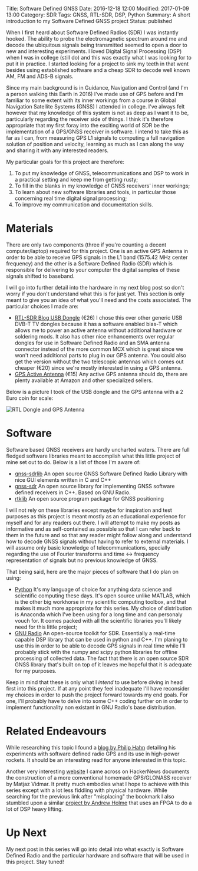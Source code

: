 Title: Software Defined GNSS
Date: 2016-12-18 12:00
Modified: 2017-01-09 13:00
Category: SDR
Tags: GNSS, RTL-SDR, DSP, Python
Summary: A short introduction to my Software Defined GNSS project
Status: published

When I first heard about Software Defined Radios (SDR) I was instantly hooked. The ability to probe the electromagnetic spectrum around me and decode the ubiquitous signals being transmitted seemed to open a door to new and interesting experiments. I loved Digital Signal Processing (DSP) when I was in college (still do) and this was exactly what I was looking for to put it in practice. I started looking for a project to sink my teeth in that went besides using established software and a cheap SDR to decode well known AM, FM and ADS-B signals.

Since my main background is in Guidance, Navigation and Control (and I'm a person walking this Earth in 2016) I've made use of GPS before and I'm familiar to some extent with its inner workings from a course in Global Navigation Satellite Systems (GNSS) I attended in college. I've always felt however that my knowledge of this system is not as deep as I want it to be, particularly regarding the receiver side of things. I think it's therefore appropriate that my first foray into the exciting world of SDR be the implementation of a GPS/GNSS receiver in software. I intend to take this as far as I can, from measuring GPS L1 signals to computing a full navigation solution of position and velocity, learning as much as I can along the way and sharing it with any interested readers.

My particular goals for this project are therefore:

1. To put my knowledge of GNSS, telecommunications and DSP to work in a practical setting and keep me from getting rusty;
2. To fill in the blanks in my knowledge of GNSS receivers' inner workings;
3. To learn about new software libraries and tools, in particular those concerning real time digital signal processing;
4. To improve my communication and documentation skills.
#

# Materials

There are only two components (three if you're counting a decent computer/laptop) required for this project. One is an active GPS Antenna in order to be able to receive GPS signals in the L1 band (1575.42 MHz center frequency) and the other is a Software Defined Radio (SDR) which is responsible for delivering to your computer the digital samples of these signals shifted to baseband.

I will go into further detail into the hardware in my next blog post so don't worry if you don't understand what this is for just yet. This section is only meant to give you an idea of what you'll need and the costs associated. The particular choices I made are:

* [RTL-SDR Blog USB Dongle](https://www.amazon.com/RTL-SDR-Blog-RTL2832U-Software-Telescopic/dp/B011HVUEME/ref=lp_10230687011_1_1?srs=10230687011&ie=UTF8&qid=1482078660&sr=8-1) (€26) I chose this over other generic USB DVB-T TV dongles because it has a software enabled bias-T which allows me to power an active antenna without additional hardware or soldering mods. It also has other nice enhancements over regular dongles for use in Software Defined Radio and an SMA antenna connector instead of the more common MCX which is great since we won't need additional parts to plug in our GPS antenna. You could also get the version without the two telescopic antennas which comes out cheaper (€20) since we're mostly interested in using a GPS antenna.
* [GPS Active Antenna](https://www.amazon.com/Waterproof-Active-Antenna-28dB-Gain/dp/B00LXRQY9A/ref=lp_10008493011_1_1?srs=10008493011&ie=UTF8&qid=1482079461&sr=8-1) (€15) Any active GPS antenna should do, there are plenty available at Amazon and other specialized sellers.

Below is a picture I took of the USB dongle and the GPS antenna with a 2 Euro coin for scale:

![RTL Dongle and GPS Antenna]({filename}/images/RTL_dongle_and_GPS_antenna.jpg)

# Software

Software based GNSS receivers are hardly uncharted waters. There are full fledged software libraries meant to accomplish what this little project of mine set out to do. Below is a list of those I'm aware of:


* [gnss-sdrlib](https://github.com/taroz/GNSS-SDRLIB) An open source GNSS Software Defined Radio Library with nice GUI elements written in C and C++
* [gnss-sdr](http://gnss-sdr.org) An open source library for implementing GNSS software defined receivers in C++. Based on GNU Radio.
* [rtklib](http://www.rtklib.com/) An open source program package for GNSS positioning


I will not rely on these libraries except maybe for inspiration and test purposes as this project is meant mostly as an educational experience for myself and for any readers out there. I will attempt to make my posts as informative and as self-contained as possible so that I can refer back to them in the future and so that any reader might follow along and understand how to decode GNSS signals without having to refer to external materials. I will assume only basic knowledge of telecommunications, specially regarding the use of Fourier transforms and time <-> frequency representation of signals but no previous knowledge of GNSS.

That being said, here are the major pieces of software that I do plan on using:

* [Python](https://www.continuum.io/downloads) It's my language of choice for anything data science and scientific computing these days. It's open source unlike MATLAB, which is the other big workhorse in my scientific computing toolbox, and that makes it much more appropriate for this series. My choice of distribution is Anaconda which I've been using for a long time and can personaly vouch for. It comes packed with all the scientific libraries you'll likely need for this little project;
* [GNU Radio](http://gnuradio.org/) An open-source toolkit for SDR. Essentially a real-time capable DSP library that can be used in python and C++. I'm planing to use this in order to be able to decode GPS signals in real time while I'll probably stick with the numpy and scipy python libraries for offline processing of collected data. The fact that there is an open source SDR GNSS library that's built on top of it leaves me hopeful that it is adequate for my purposes.

Keep in mind that these is only what I *intend* to use before diving in head first into this project. If at any point they feel inadequate I'll have reconsider my choices in order to push the project forward towards my end goals. For one, I'll probably have to delve into some C++ coding further on in order to implement functionality non existant in GNU Radio's base distribution.

# Related Endeavours

While researching this topic I found a [blog by Philip Hahn](http://sdrgps.blogspot.com) detailing his experiments with software defined radio GPS and its use in high-power rockets. It should be an interesting read for anyone interested in this topic.

Another very interesting [website](http://lea.hamradio.si/~s53mv/navsats/theory.html) I came across on HackerNews documents the construction of a more conventional homemade GPS/GLONASS receiver by Matjaz Vidmar. It pretty much embodies what I hope to achieve with this series except with a lot less fiddling with physical hardware. While searching for the previous link after "misplacing" the bookmark I also stumbled upon a similar [project by Andrew Holme](http://www.aholme.co.uk/GPS/Main.htm) that uses an FPGA to do a lot of DSP heavy lifting.

# Up Next

My next post in this series will go into detail into what exactly is Software Defined Radio and the particular hardware and software that will be used in this project. Stay tuned!

